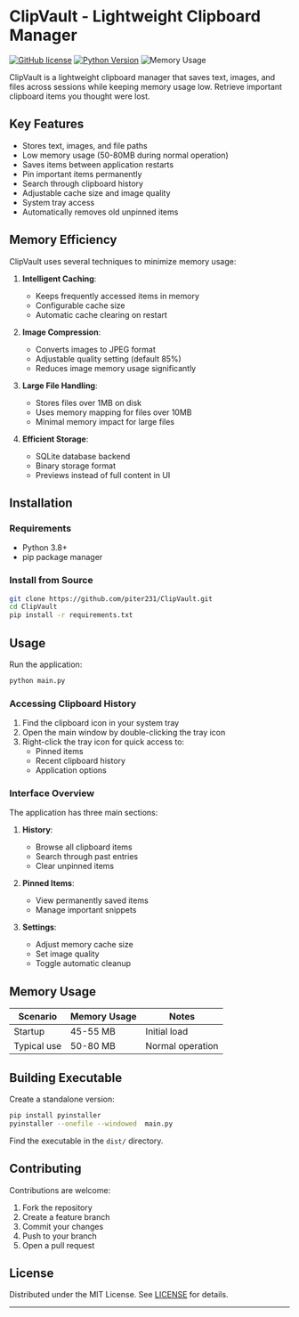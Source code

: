 # ClipVault - Lightweight Clipboard Manager

[![GitHub license](https://img.shields.io/badge/license-MIT-blue.svg)](https://github.com/piter231/ClipVault/blob/main/LICENSE)
[![Python Version](https://img.shields.io/badge/python-3.8%2B-blue)](https://www.python.org/)
![Memory Usage](https://img.shields.io/badge/memory-50MB-44cc11)

ClipVault is a lightweight clipboard manager that saves text, images, and files across sessions while keeping memory usage low. Retrieve important clipboard items you thought were lost.

## Key Features

- Stores text, images, and file paths
- Low memory usage (50-80MB during normal operation)
- Saves items between application restarts
- Pin important items permanently
- Search through clipboard history
- Adjustable cache size and image quality
- System tray access
- Automatically removes old unpinned items

## Memory Efficiency

ClipVault uses several techniques to minimize memory usage:

1. **Intelligent Caching**:

   - Keeps frequently accessed items in memory
   - Configurable cache size
   - Automatic cache clearing on restart

2. **Image Compression**:

   - Converts images to JPEG format
   - Adjustable quality setting (default 85%)
   - Reduces image memory usage significantly

3. **Large File Handling**:

   - Stores files over 1MB on disk
   - Uses memory mapping for files over 10MB
   - Minimal memory impact for large files

4. **Efficient Storage**:
   - SQLite database backend
   - Binary storage format
   - Previews instead of full content in UI

## Installation

### Requirements

- Python 3.8+
- pip package manager

### Install from Source

```bash
git clone https://github.com/piter231/ClipVault.git
cd ClipVault
pip install -r requirements.txt
```

## Usage

Run the application:

```bash
python main.py
```

### Accessing Clipboard History

1. Find the clipboard icon in your system tray
2. Open the main window by double-clicking the tray icon
3. Right-click the tray icon for quick access to:
   - Pinned items
   - Recent clipboard history
   - Application options

### Interface Overview

The application has three main sections:

1. **History**:

   - Browse all clipboard items
   - Search through past entries
   - Clear unpinned items

2. **Pinned Items**:

   - View permanently saved items
   - Manage important snippets

3. **Settings**:
   - Adjust memory cache size
   - Set image quality
   - Toggle automatic cleanup

## Memory Usage

| Scenario    | Memory Usage | Notes            |
| ----------- | ------------ | ---------------- |
| Startup     | 45-55 MB     | Initial load     |
| Typical use | 50-80 MB     | Normal operation |

## Building Executable

Create a standalone version:

```bash
pip install pyinstaller
pyinstaller --onefile --windowed  main.py
```

Find the executable in the `dist/` directory.

## Contributing

Contributions are welcome:

1. Fork the repository
2. Create a feature branch
3. Commit your changes
4. Push to your branch
5. Open a pull request

## License

Distributed under the MIT License. See [LICENSE](LICENSE) for details.

---
